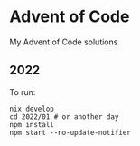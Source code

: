 # Advent of Code

My Advent of Code solutions

## 2022

To run:

```shell
nix develop
cd 2022/01 # or another day
npm install
npm start --no-update-notifier
```

